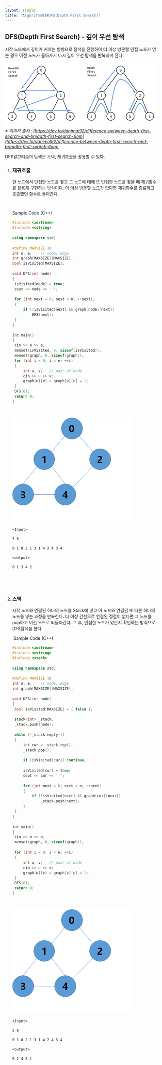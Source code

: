 ```yaml
---
layout: single
title: "Algorithm01#DFS(Depth First Search)"
---
```


## DFS(Depth First Search) - 깊이 우선 탐색

시작 노드에서 깊이가 커지는 방향으로 탐색을 진행하여  더 이상 방문할 인접 노드가 없는 경우 이전 노드가 돌아가서 다시 깊이 우선 탐색을 반복하게 된다.

![2022-07-03_DFS_01](../images/2022-07-03/2022-07-03_DFS_01.png)*※ 이미지 출처 : [https://dev.to/danimal92/difference-between-depth-first-search-and-breadth-first-search-6om](https://dev.to/danimal92/difference-between-depth-first-search-and-breadth-first-search-6om)*



DFS알고리즘의 탐색은 스택, 재귀호출을 활용할 수 있다.



1. ### 재귀호출

   한 노드에서 인접한 노드를 찾고 그 노드에 대해 또 인접한 노드를 찾을 때 재귀함수를 활용해 구현하는 방식이다. 더 이상 방문할 노드가 없다면 재귀함수를 종료하고 호출했던 함수로 돌아간다.

   ​

   Sample Code (C++)

   ```c++
   #include <iostream>
   #include <cstring>

   using namespace std;

   #define MAXSIZE 10
   int n, e;	// node, edge
   int graph[MAXSIZE][MAXSIZE];
   bool isVisited[MAXSIZE];

   void DFS(int node)
   {		
   	isVisited[node] = true;
   	cout << node << ' ';

   	for (int next = 0; next < n; ++next);
   	{		
   		if (!isVisited[next] && graph[node][next])
   			DFS(next);
   	}
   }

   int main()
   {
   	cin >> n >> e;
   	memset(isVisited, 0, sizeof(isVisited));
   	memset(graph, 0, sizeof(graph));
   	for (int i = 0; i < e; ++i)
   	{
   		int u, v;	// pair of node
   		cin >> u >> v;
   		graph[u][v] = graph[v][u] = 1;
   	}
   	DFS(0);
   	return 0;
   }

   ```

   ​

   ![2022-07-03_DFS_02](../images/2022-07-03/2022-07-03_DFS_03.png)

   `<Input>`

   `5 6`

   `0 1 0 2 1 3 1 4 2 4 3 4`

   `<output>`

   `0 1 3 4 2`

   ​

   ​

2. ### 스택

   시작 노드와 연결된 하나의 노드를 Stack에 넣고 이 노드와 연결된 또 다른 하나의 노드를 넣는 과정을 반복한다. 더 이상 간선으로 연결된 정점이 없다면 그 노드를 pop하고 이전 노드로 되돌아간다. 그 후, 인접한 노드가 있는지 확인하는 방식으로 DFS탐색을 한다.

   ​
   Sample Code (C++)

   ```c++
   #include <iostream>
   #include <cstring>
   #include <stack>
    
   using namespace std;
    
   #define MAXSIZE 10
   int n, e;	// node, edge
   int graph[MAXSIZE][MAXSIZE];
    
   void DFS(int node)
   {
   	bool isVisited[MAXSIZE] = { false };
    
   	stack<int> _stack;
   	_stack.push(node);
    
   	while (!_stack.empty())
   	{
   		int cur = _stack.top();
   		_stack.pop();
    
   		if (isVisited[cur]) continue;
   		
   		isVisited[cur] = true;
   		cout << cur << ' ';
    
   		for (int next = 0; next < n; ++next)
   		{
   			if (!isVisited[next] && graph[cur][next])
   				_stack.push(next);
   		}
   	}
   }
    
   int main()
   {
   	cin >> n >> e;
   	memset(graph, 0, sizeof(graph));
    
   	for (int i = 0; i < e; ++i)
   	{
   		int u, v;	// pair of node
   		cin >> u >> v;
   		graph[u][v] = graph[v][u] = 1;
   	}
   	DFS(0);
   	return 0;
   }
   ```

   ​

   ![2022-07-03_DFS_03](../images/2022-07-03/2022-07-03_DFS_03.png)

   `<Input>`

   `5 6`

   `0 1 0 2 1 3 1 4 2 4 3 4`

   `<output>`

   `0 2 4 3 1`

   ​

   ​